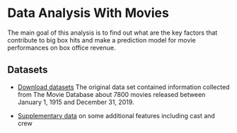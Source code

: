 # Data Analysis With Movies

The main goal of this analysis is to find out what are the key factors that contribute to big box hits and make a prediction model for movie performances on box office revenue.

## Datasets

- [Download datasets]( https://www.kaggle.com/davidcochran/the-movie-database-19022019)
The original data set contained information collected from The Movie Database about 7800 movies released between January 1, 1915 and December 31, 2019.

- [Supplementary data](https://www.kaggle.com/c/tmdb-box-office-prediction/data) on some additional features including cast and crew

